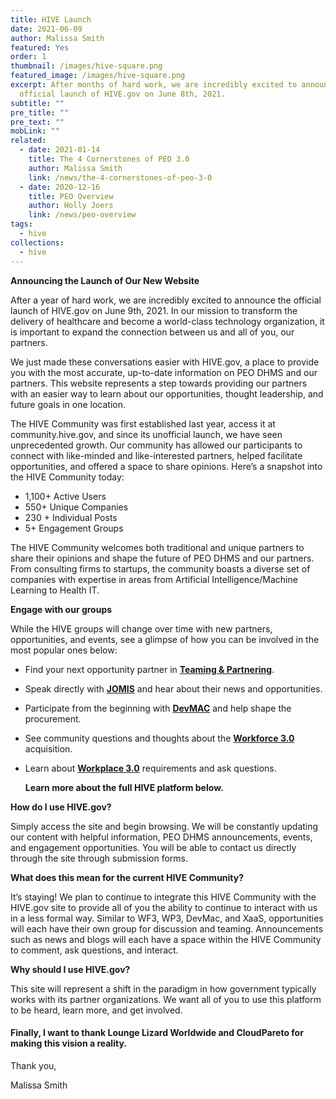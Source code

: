 ```yaml
---
title: HIVE Launch
date: 2021-06-09
author: Malissa Smith
featured: Yes
order: 1
thumbnail: /images/hive-square.png
featured_image: /images/hive-square.png
excerpt: After months of hard work, we are incredibly excited to announce the
  official launch of HIVE.gov on June 8th, 2021.
subtitle: ""
pre_title: ""
pre_text: ""
mobLink: ""
related:
  - date: 2021-01-14
    title: The 4 Cornerstones of PEO 3.0
    author: Malissa Smith
    link: /news/the-4-cornerstones-of-peo-3-0
  - date: 2020-12-16
    title: PEO Overview
    author: Holly Joers
    link: /news/peo-overview
tags:
  - hive
collections:
  - hive
---
```

 **Announcing the Launch of Our New Website**

After a year of hard work, we are incredibly excited to announce the official launch of HIVE.gov on June 9th, 2021. In our mission to transform the delivery of healthcare and become a world-class technology organization, it is important to expand the connection between us and all of you, our partners. 

We just made these conversations easier with HIVE.gov, a place to provide you with the most accurate, up-to-date information on PEO DHMS and our partners. This website represents a step towards providing our partners with an easier way to learn about our opportunities, thought leadership, and future goals in one location. 

The HIVE Community was first established last year, access it at community.hive.gov, and since its unofficial launch, we have seen unprecedented growth. Our community has allowed our participants to connect with like-minded and like-interested partners, helped facilitate opportunities, and offered a space to share opinions. Here’s a snapshot into the HIVE Community today:

* 1,100+ Active Users
* 550+ Unique Companies
* 230 + Individual Posts
* 5+ Engagement Groups

The HIVE Community welcomes both traditional and unique partners to share their opinions and shape the future of PEO DHMS and our partners. From consulting firms to startups, the community boasts a diverse set of companies with expertise in areas from Artificial Intelligence/Machine Learning to Health IT. 

**Engage with our groups**

While the HIVE groups will change over time with new partners, opportunities, and events, see a glimpse of how you can be involved in the most popular ones below:

* Find your next opportunity partner in **[Teaming & Partnering](https://community.hive.gov/main/groups/43576/lounge)**.
* Speak directly with **[JOMIS](https://community.hive.gov/main/groups/46682/lounge)** and hear about their news and opportunities.
* Participate from the beginning with **[DevMAC](https://community.hive.gov/main/groups/44056/lounge)** and help shape the procurement.
* See community questions and thoughts about the **[Workforce 3.0](https://community.hive.gov/main/groups/43575/lounge)** acquisition.
* Learn about **[Workplace 3.0](https://community.hive.gov/main/groups/43702/lounge)** requirements and ask questions.

  **Learn more about the full HIVE platform below.**

**How do I use HIVE.gov?**

Simply access the site and begin browsing. We will be constantly updating our content with helpful information, PEO DHMS announcements, events, and engagement opportunities. You will be able to contact us directly through the site through submission forms.

**What does this mean for the current HIVE Community?**

It’s staying! We plan to continue to integrate this HIVE Community with the HIVE.gov site to provide all of you the ability to continue to interact with us in a less formal way. Similar to WF3, WP3, DevMac, and XaaS, opportunities will each have their own group for discussion and teaming. Announcements such as news and blogs will each have a space within the HIVE Community to comment, ask questions, and interact. 

**Why should I use HIVE.gov?**

This site will represent a shift in the paradigm in how government typically works with its partner organizations. We want all of you to use this platform to be heard, learn more, and get involved.

#### Finally, I want to thank Lounge Lizard Worldwide and CloudPareto for making this vision a reality. 

Thank you,

Malissa Smith